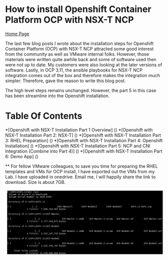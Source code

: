 # How to install Openshift Container Platform OCP with NSX-T NCP
[Home Page](https://github.com/vincenthanjs/openshift3.11-ncp2.4)



The last few blog posts I wrote about the installation steps for Openshift Container Platform (OCP) with NSX-T NCP attracted some good interest from the community as well as VMware internal folks. However, those materials were written quite awhile back and some of software used then were not up to date. My customers were also looking at the later versions of software. Lastly, in OCP 3.11, the ansible playbooks for NSX-T NCP integration comes out of the box and therefore makes the integration much simpler. Therefore, gave the reason to write this blog post.

The high level steps remains unchanged. However, the part 5 in this case has been streamline into the Openshift installation.

# Table Of Contents
*[Openshift with NSX-T Installation Part 1 Overview] ()
*[Openshift with NSX-T Installation Part 2: NSX-T] ()
*[Openshift with NSX-T Installation Part 3: RHEL Preparation] ()
*[Openshift with NSX-T Installation Part 4: Openshift Installation] ()
*[Openshift with NSX-T Installation Part 5: NCP and CNI Integration (Combine into Part 4)] ()
*[Openshift with NSX-T Installation Part 6: Demo App] ()

** For fellow VMware colleagues, to save you time for preparing the RHEL templates and VMs for OCP install, I have exported out the VMs from my Lab. I have uploaded in onedrive. Email me, I will happily share the link to download. Size is about 7GB.

![](2019-10-28-18-53-50.png)